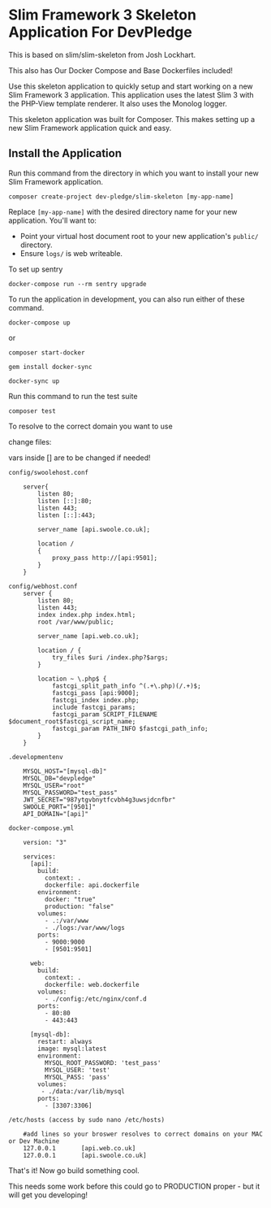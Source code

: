 # Slim Framework 3 Skeleton Application For DevPledge

This is based on slim/slim-skeleton from Josh Lockhart.

This also has Our Docker Compose and Base Dockerfiles included!

Use this skeleton application to quickly setup and start working on a new Slim Framework 3 application. This application uses the latest Slim 3 with the PHP-View template renderer. It also uses the Monolog logger.

This skeleton application was built for Composer. This makes setting up a new Slim Framework application quick and easy.

## Install the Application

Run this command from the directory in which you want to install your new Slim Framework application.

    composer create-project dev-pledge/slim-skeleton [my-app-name]

Replace `[my-app-name]` with the desired directory name for your new application. You'll want to:

* Point your virtual host document root to your new application's `public/` directory.
* Ensure `logs/` is web writeable.

To set up sentry

    docker-compose run --rm sentry upgrade

To run the application in development, you can also run either of these command. 

	docker-compose up

or

    composer start-docker
    
    gem install docker-sync
    
    docker-sync up
    
Run this command to run the test suite

	composer test

To resolve to the correct domain you want to use

change files:

vars inside [] are to be changed if needed!
    
    config/swoolehost.conf
    
        server{
            listen 80;
            listen [::]:80;
            listen 443;
            listen [::]:443;
        
            server_name [api.swoole.co.uk];
        
            location /
            {
                proxy_pass http://[api:9501];
            }
        }
        
    config/webhost.conf
        server {
            listen 80;
            listen 443;
            index index.php index.html;
            root /var/www/public;
        
            server_name [api.web.co.uk];
        
            location / {
                try_files $uri /index.php?$args;
            }
        
            location ~ \.php$ {
                fastcgi_split_path_info ^(.+\.php)(/.+)$;
                fastcgi_pass [api:9000];
                fastcgi_index index.php;
                include fastcgi_params;
                fastcgi_param SCRIPT_FILENAME $document_root$fastcgi_script_name;
                fastcgi_param PATH_INFO $fastcgi_path_info;
            }
        }
        
    .developmentenv
        
        MYSQL_HOST="[mysql-db]"
        MYSQL_DB="devpledge"
        MYSQL_USER="root"
        MYSQL_PASSWORD="test_pass"
        JWT_SECRET="987ytgvbnytfcvbh4g3uwsjdcnfbr"
        SWOOLE_PORT="[9501]"
        API_DOMAIN="[api]"
        
    docker-compose.yml
    
        version: "3"
        
        services:
          [api]:
            build:
              context: .
              dockerfile: api.dockerfile
            environment:
              docker: "true"
              production: "false"
            volumes:
              - .:/var/www
              - ./logs:/var/www/logs
            ports:
              - 9000:9000
              - [9501:9501]
        
          web:
            build:
              context: .
              dockerfile: web.dockerfile
            volumes:
              - ./config:/etc/nginx/conf.d
            ports:
              - 80:80
              - 443:443
        
          [mysql-db]:
            restart: always
            image: mysql:latest
            environment:
              MYSQL_ROOT_PASSWORD: 'test_pass'
              MYSQL_USER: 'test'
              MYSQL_PASS: 'pass'
            volumes:
             - ./data:/var/lib/mysql
            ports:
              - [3307:3306]
    
    /etc/hosts (access by sudo nano /etc/hosts) 
    
        #add lines so your broswer resolves to correct domains on your MAC or Dev Machine
        127.0.0.1       [api.web.co.uk]
        127.0.0.1       [api.swoole.co.uk]

That's it! Now go build something cool.

This needs some work before this could go to PRODUCTION proper - but it will get you developing!
